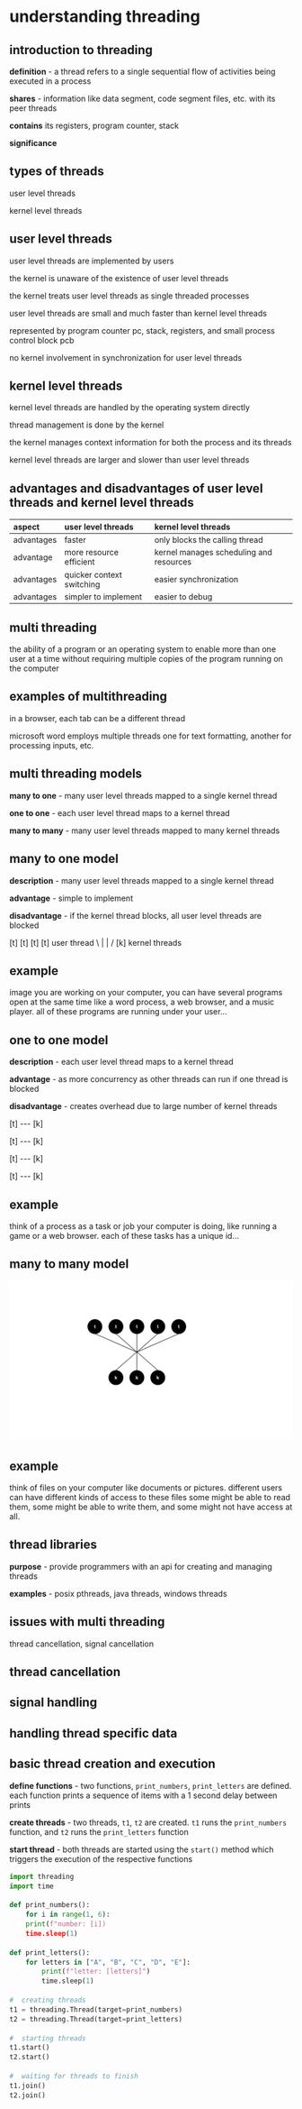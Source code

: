 #  understanding threading

##  introduction to threading

**definition** -  a thread refers to a single sequential flow of activities being executed in a process

**shares** -  information like data segment, code segment files, etc. with its peer threads

**contains** its registers, program counter, stack

**significance**

##  types of threads

user level threads

kernel level threads

##  user level threads

user level threads are implemented by users

the kernel is unaware of the existence of user level threads

the kernel treats user level threads as single threaded processes

user level threads are small and much faster than kernel level threads

represented by program counter pc, stack, registers, and small process control block pcb

no kernel involvement in synchronization for user level threads

##  kernel level threads

kernel level threads are handled by the operating system directly

thread management is done by the kernel

the kernel manages context information for both the process and its threads

kernel level threads are larger and slower than user level threads

##  advantages and disadvantages of user level threads and kernel level threads

| aspect | user level threads | kernel level threads |
|:-------|:------------------|:--------------------|
| advantages | faster | only blocks the calling thread |
|advantage | more resource efficient | kernel manages scheduling and resources |
| advantages | quicker context switching | easier synchronization |
| advantages | simpler to implement | easier to debug |

##  multi threading

the ability of a program or an operating system to enable more than one user at a time without requiring multiple copies of the program running on the computer

##  examples of multithreading

in a browser, each tab can be a different thread

microsoft word employs multiple threads one for text formatting, another for processing inputs, etc.

##  multi threading models

**many to one** -  many user level threads mapped to a single kernel thread

**one to one** -  each user level thread maps to a kernel thread

**many to many** -  many user level threads mapped to many kernel threads

##  many to one model

**description** -  many user level threads mapped to a single kernel thread

**advantage** -  simple to implement

**disadvantage** - if the kernel thread blocks, all user level threads are blocked

[t] [t] [t] [t] user thread
  \ |    |  /
      [k] kernel threads

##  example 

image you are working on your computer,  you can have several programs open at the same time like a word process, a web browser, and a music player.  all of these programs are running under your user...

##  one to one model

**description** -  each user level thread maps to a kernel thread

**advantage** -  as more concurrency as other threads can run if one thread is blocked

**disadvantage** -  creates overhead due to large number of kernel threads

[t] --- [k]

[t] --- [k]

[t] --- [k]

[t] --- [k]

##  example

think of a process as a task or job your computer is doing, like running a game or a web browser.  each of these tasks has a unique id...

##  many to many model

<p align=center>
    <img src="./assets/thread-many.png">
</p>

##  example

think of files on your computer like documents or pictures.  different users can have different kinds of access to these files some might be able to read them, some might be able to write them, and some might not have access at all.

##  thread libraries

**purpose** -  provide programmers with an api for creating and managing threads

**examples** -  posix pthreads, java threads, windows threads

##  issues with multi threading

thread cancellation, signal cancellation

##  thread cancellation

##  signal handling

##  handling thread specific data

##  basic thread creation and execution

**define functions** -  two functions, `print_numbers`, `print_letters` are defined.  each function prints a sequence of items with a 1 second delay between prints

**create threads** -  two threads, `t1`, `t2` are created.  `t1` runs the `print_numbers` function, and `t2` runs the `print_letters` function

**start thread** -  both threads are started using the `start()` method which triggers the execution of the respective functions

```python
import threading
import time

def print_numbers():
    for i in range(1, 6):
    print(f"number: [i])
    time.sleep(1)

def print_letters():
    for letters in ["A", "B", "C", "D", "E"]:
        print(f"letter: [letters]")
        time.sleep(1)

#  creating threads
t1 = threading.Thread(target=print_numbers)
t2 = threading.Thread(target=print_letters)

#  starting threads
t1.start()
t2.start()

#  waiting for threads to finish
t1.join()
t2.join()
```

